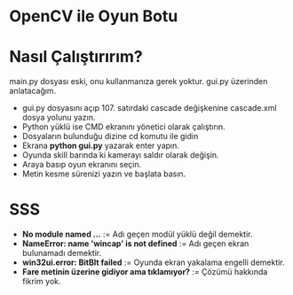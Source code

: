 # OpenCV ile Oyun Botu

# Nasıl Çalıştırırım?

main.py dosyası eski, onu kullanmanıza gerek yoktur. gui.py üzerinden anlatacağım.

- gui.py dosyasını açıp 107. satırdaki cascade değişkenine cascade.xml dosya yolunu yazın.
- Python yüklü ise CMD ekranını yönetici olarak çalıştırın.
- Dosyaların bulunduğu dizine cd komutu ile gidin
- Ekrana **python gui.py** yazarak enter yapın.
- Oyunda skill barında ki kamerayı saldır olarak değişin.
- Araya basıp oyun ekranını seçin.
- Metin kesme sürenizi yazın ve başlata basın.

# SSS

- **No module named ...** := Adı geçen modül yüklü değil demektir.
- **NameError: name 'wincap' is not defined** := Adı geçen ekran bulunamadı demektir.
- **win32ui.error: BitBlt failed** := Oyunda ekran yakalama engelli demektir.
- **Fare metinin üzerine gidiyor ama tıklamıyor?** := Çözümü hakkında fikrim yok.
